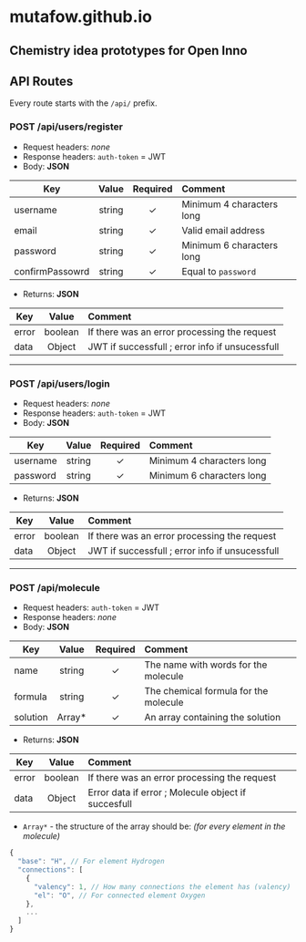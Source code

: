 # mutafow.github.io
## Chemistry idea prototypes for Open Inno

## API Routes
Every route starts with the `/api/` prefix.

### POST /api/users/register
- Request headers: *none*
- Response headers: `auth-token` = JWT  
- Body: **JSON**

| Key            | Value         | Required | Comment                            |
| -------------  |:-------------:| :-------:| :--------------------------------- |
| username       | string        |✓         | Minimum 4 characters long         |
| email          | string        |✓         | Valid email address               |
| password       | string        |✓         | Minimum 6 characters long         |
| confirmPassowrd| string        |✓         | Equal to `password`               |
- Returns: **JSON**

| Key            | Value         |  Comment                                           |
| -------------  |:-------------:| :------------------------------------------------- |
| error          | boolean       | If there was an error processing the request       |
| data           | Object        | JWT if successfull ; error info if unsucessfull    |

--- 

### POST /api/users/login
- Request headers: *none*
- Response headers: `auth-token` = JWT
- Body: **JSON**

| Key            | Value         | Required | Comment                            |
| -------------  |:-------------:| :-------:| :--------------------------------- |
| username       | string        |✓         | Minimum 4 characters long         |
| password       | string        |✓         | Minimum 6 characters long         |
- Returns: **JSON**

| Key            | Value         |  Comment                                           |
| -------------  |:-------------:| :------------------------------------------------- |
| error          | boolean       | If there was an error processing the request       |
| data           | Object        | JWT if successfull ; error info if unsucessfull    |

---

### POST /api/molecule
- Request headers: `auth-token` = JWT
- Response headers: *none*
- Body: **JSON**

| Key            | Value         | Required | Comment                              |
| -------------  |:-------------:| :-------:| :----------------------------------- |
| name           | string        |✓         | The name with words for the molecule |
| formula        | string        |✓         | The chemical formula for the molecule|
| solution       | Array*        |✓         | An array containing the solution     |
- Returns: **JSON**

| Key            | Value         |  Comment                                           |
| -------------  |:-------------:| :------------------------------------------------- |
| error          | boolean       | If there was an error processing the request       |
| data           | Object        | Error data if error ; Molecule object if succesfull|
- `Array*` - the structure of the array should be: *(for every element in the molecule)*
```js
{
  "base": "H", // For element Hydrogen
  "connections": [
    {
      "valency": 1, // How many connections the element has (valency)
      "el": "O", // For connected element Oxygen
    },
    ...
  ]
}
```

